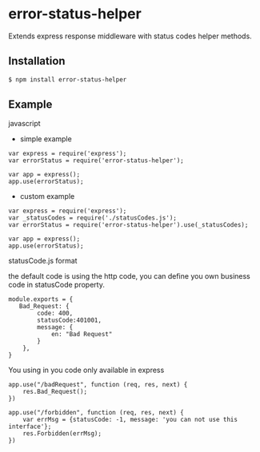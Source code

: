 # error-status-helper
Extends express response middleware with status codes helper methods.


Installation
------------
``` bash
$ npm install error-status-helper
```


Example
-------

javascript

* simple example

``` 
var express = require('express');
var errorStatus = require('error-status-helper');

var app = express();
app.use(errorStatus);

```

* custom example

```
var express = require('express');
var _statusCodes = require('./statusCodes.js');
var errorStatus = require('error-status-helper').use(_statusCodes);

var app = express();
app.use(errorStatus);
```

statusCode.js format

the default code is using the http code, you can define you own business code in statusCode property.

```
module.exports = {
   Bad_Request: {
        code: 400,
        statusCode:401001,
        message: {
            en: "Bad Request"
        }
    },
}
```

You using in you code only available in express
```
app.use("/badRequest", function (req, res, next) {
    res.Bad_Request();
})

app.use("/forbidden", function (req, res, next) {
    var errMsg = {statusCode: -1, message: 'you can not use this interface'};
    res.Forbidden(errMsg);
})
```

